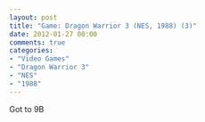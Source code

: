 ```yaml
---
layout: post
title: "Game: Dragon Warrior 3 (NES, 1988) (3)"
date: 2012-01-27 00:00
comments: true
categories:
- "Video Games"
- "Dragon Warrior 3"
- "NES"
- "1988"
---
```


Got to 9B
